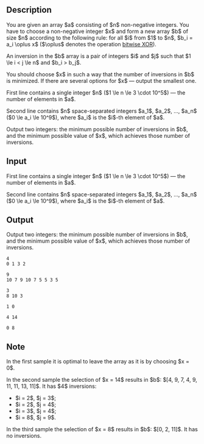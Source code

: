 ## Description

<div><p>You are given an array $a$ consisting of $n$ non-negative integers. You have to choose a non-negative integer $x$ and form a new array $b$ of size $n$ according to the following rule: for all $i$ from $1$ to $n$, $b_i = a_i \oplus x$ ($\oplus$ denotes the operation <a href="https://en.wikipedia.org/wiki/Bitwise_operation#XOR">bitwise XOR</a>).</p><p>An inversion in the $b$ array is a pair of integers $i$ and $j$ such that $1 \le i &lt; j \le n$ and $b_i &gt; b_j$.</p><p>You should choose $x$ in such a way that the number of inversions in $b$ is minimized. If there are several options for $x$ — output the smallest one.</p></div><div class="input-specification"><p>First line contains a single integer $n$ ($1 \le n \le 3 \cdot 10^5$) — the number of elements in $a$.</p><p>Second line contains $n$ space-separated integers $a_1$, $a_2$, ..., $a_n$ ($0 \le a_i \le 10^9$), where $a_i$ is the $i$-th element of $a$.</p></div><div class="output-specification"><p>Output two integers: the minimum possible number of inversions in $b$, and the minimum possible value of $x$, which achieves those number of inversions.</p></div>

## Input

<p>First line contains a single integer $n$ ($1 \le n \le 3 \cdot 10^5$) — the number of elements in $a$.</p><p>Second line contains $n$ space-separated integers $a_1$, $a_2$, ..., $a_n$ ($0 \le a_i \le 10^9$), where $a_i$ is the $i$-th element of $a$.</p>

## Output

<p>Output two integers: the minimum possible number of inversions in $b$, and the minimum possible value of $x$, which achieves those number of inversions.</p>





```input1
4
0 1 3 2
```




```input2
9
10 7 9 10 7 5 5 3 5
```




```input3
3
8 10 3
```




```output1
1 0
```




```output2
4 14
```




```output3
0 8
```



## Note

<p>In the first sample it is optimal to leave the array as it is by choosing $x = 0$.</p><p>In the second sample the selection of $x = 14$ results in $b$: $[4, 9, 7, 4, 9, 11, 11, 13, 11]$. It has $4$ inversions:</p><ul> <li> $i = 2$, $j = 3$; </li><li> $i = 2$, $j = 4$; </li><li> $i = 3$, $j = 4$; </li><li> $i = 8$, $j = 9$. </li></ul><p>In the third sample the selection of $x = 8$ results in $b$: $[0, 2, 11]$. It has no inversions.</p>
